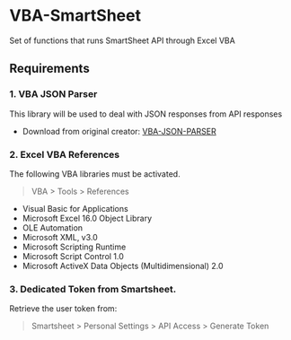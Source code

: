 # VBA-SmartSheet
Set of functions that runs SmartSheet API through Excel VBA

## Requirements
### 1. VBA JSON Parser
This library will be used to deal with JSON responses from API responses
- Download from original creator: [VBA-JSON-PARSER](https://medium.com/swlh/excel-vba-parse-json-easily-c2213f4d8e7a)
### 2. Excel VBA References
The following VBA libraries must be activated. 
> VBA > Tools > References
- Visual Basic for Applications
- Microsoft Excel 16.0 Object Library
- OLE Automation
- Microsoft XML, v3.0
- Microsoft Scripting Runtime
- Microsoft Script Control 1.0
- Microsoft ActiveX Data Objects (Multidimensional) 2.0 
### 3. Dedicated Token from Smartsheet.
Retrieve the user token from:
> Smartsheet > Personal Settings > API Access > Generate Token
